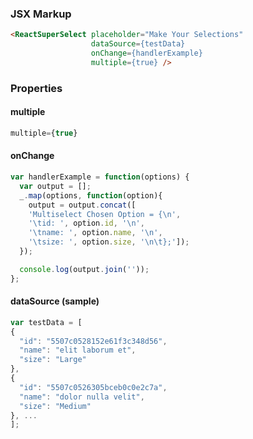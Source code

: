 ### JSX Markup
```html
<ReactSuperSelect placeholder="Make Your Selections" 
                  dataSource={testData} 
                  onChange={handlerExample} 
                  multiple={true} />
```

### Properties

#### multiple
```jsx
multiple={true}
```


#### onChange
```js
var handlerExample = function(options) {
  var output = [];
  _.map(options, function(option){
    output = output.concat([
    'Multiselect Chosen Option = {\n',
    '\tid: ', option.id, '\n',
    '\tname: ', option.name, '\n',
    '\tsize: ', option.size, '\n\t};']);
  });

  console.log(output.join(''));
};
```

#### dataSource (sample)
```js
var testData = [
{
  "id": "5507c0528152e61f3c348d56",
  "name": "elit laborum et",
  "size": "Large"
},
{
  "id": "5507c0526305bceb0c0e2c7a",
  "name": "dolor nulla velit",
  "size": "Medium"
}, ...
];
```
